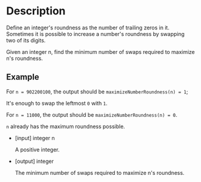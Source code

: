 # Description
Define an integer's roundness as the number of trailing zeros in it. Sometimes it is possible to increase a number's roundness by swapping two of its digits.

Given an integer n, find the minimum number of swaps required to maximize n's roundness.

## Example
For `n = 902200100`, the output should be `maximizeNumberRoundness(n) = 1`;

It's enough to swap the leftmost `0` with `1`.

For `n = 11000`, the output should be `maximizeNumberRoundness(n) = 0`.

`n` already has the maximum roundness possible.
- [input] integer n

  A positive integer.

- [output] integer

  The minimum number of swaps required to maximize n's roundness.
